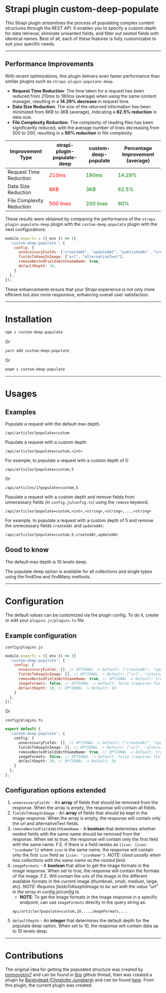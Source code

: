 # Strapi plugin custom-deep-populate

This Strapi plugin streamlines the process of populating complex content structures through the REST API. It enables you to specify a custom depth for data retrieval, eliminate unwanted fields, and filter out nested fields with identical names. Best of all, each of these features is fully customizable to suit your specific needs.

---

## Performance Improvements

With recent optimizations, this plugin delivers even faster performance than similar plugins such as `strapi-plugin-populate-deep`.

- **Request Time Reduction**: The time taken for a request has been reduced from 210ms to 180ms (average) when using the same content manager, resulting in a **14.29% decrease** in request time.
- **Data Size Reduction**: The size of the returned information has been minimized from 8KB to 3KB (average), indicating a **62.5% reduction** in data size.
- **File Complexity Reduction**: The complexity of reading files has been significantly reduced, with the average number of lines decreasing from 500 to 200, resulting in a **60% reduction** in file complexity.

| Improvement Type         | strapi-plugin-populate-deep | custom-deep-populate | Percentage Improvement (average) |
|--------------------------|-----------------------------|----------------------|----------------------------------|
| Request Time Reduction   | <span style="color:red">210ms</span> | <span style="color:green">180ms</span> | <span style="color:green">14.29%</span> |
| Data Size Reduction      | <span style="color:red">8KB</span> | <span style="color:green">3KB</span> | <span style="color:green">62.5%</span> |
| File Complexity Reduction| <span style="color:red">500 lines</span> | <span style="color:green">200 lines</span> | <span style="color:green">60%</span> |

These results were obtained by comparing the performance of the `strapi-plugin-populate-deep` plugin with the `custom-deep-populate` plugin with the next configurations:

```js
module.exports = ({ env }) => ({
  'custom-deep-populate': {
    config: {
      unnecessaryFields: ["createdAt", "updatedAt", "publishedAt", "createdBy", "updatedBy", "id"],
      fieldsToKeepInImage: ["url", "alternativeText"],
      removeNestedFieldsWithSameName: true,
      defaultDepth: 10,
    }
  },
});
```

These enhancements ensure that your Strapi experience is not only more efficient but also more responsive, enhancing overall user satisfaction.

---

# Installation

```sh
npm i custom-deep-populate
```
Or
```sh
yarn add custom-deep-populate
```
Or
```sh
pnpm i custom-deep-populate
```

---

# Usages

## Examples

Populate a request with the default max depth.

```
/api/articles?populate=custom
```

Populate a request with a custom depth

```
/api/articles?populate=custom,<int>
```

For example, to populate a request with a custom depth of 5:

```
/api/articles?populate=custom,5
```

Or

```
/api/articles/1?populate=custom,5
```

Populate a request with a custom depth and remove fields from unnecessary fields
(in `config.js`/`config.ts`) using the `remove` keyword.

```
/api/articles?populate=custom,<int>,<string>,<string>,...,<string>
```

For example, to populate a request with a custom depth of 5 and remove the unnecessary fields `createdAt` and `updatedAt`:

```
/api/articles?populate=custom,5,createdAt,updatedAt
```

## Good to know

The default max depth is 10 levels deep.

The populate deep option is available for all collections and single types using the findOne and findMany methods.

---

# Configuration

The default values can be customized via the plugin config. To do it, create or edit your `plugins.js/plugins.ts` file.

## Example configuration

`config/plugins.js`

```js
module.exports = ({ env }) => ({
  'custom-deep-populate': {
    config: {
      unnecessaryFields: [], // OPTIONAL -> Default: ["createdAt", "updatedAt", "publishedAt", "createdBy", "updatedBy"]
      fieldsToKeepInImage: [], // OPTIONAL -> Default: ["url", "alternativeText"]
      removeNestedFieldsWithSameName: true, // OPTIONAL -> Default: true
      imageFormats: false, // OPTIONAL -> Default: false (requires fieldsToKeepInImage to be set with the value "url" in the array in config.js/config.ts)
      defaultDepth: 10, // OPTIONAL -> Default: 10
    }
  },
});
```

Or

`config/plugins.ts`

```ts
export default {
  'custom-deep-populate': {
    config: {
      unnecessaryFields: [], // OPTIONAL -> Default: ["createdAt", "updatedAt", "publishedAt", "createdBy", "updatedBy"]
      fieldsToKeepInImage: [], // OPTIONAL -> Default: ["url", "alternativeText"]
      removeNestedFieldsWithSameName: true, // OPTIONAL -> Default: true
      imageFormats: false, // OPTIONAL -> Default: false (requires fieldsToKeepInImage to be set with the value "url" in the array in config.js/config.ts)
      defaultDepth: 10, // OPTIONAL -> Default: 10
    }
  },
};
```

## Configuration options extended
1. `unnecessaryFields` - An **array** of fields that should be removed from the response. When the array is empty, the response will contain all fields.
2. `fieldsToKeepInImage` - An **array** of fields that should be kept in the image response. When the array is empty, the response will contain only the url and alternativeText fields.
3. `removeNestedFieldsWithSameName` - A **boolean** that determines whether nested fields with the same name should be removed from the response. When set to true, the response will contain only the first field with the same name. F.E. if there is a field nestes as `{icon: {icon: "iconName"}}` where `icon` is the same name, the response will contain only the first `icon` field as `{icon: "iconName"}`. _NOTE: Used usually when has collections with the same name as the nested field._
4. `imageFormats` - A **boolean** that allow to get the image formats in the image response. When set to true, the response will contain the formats of the image. F.E. Will contain the urls of the image in the different available formats in the current image (thumbnail, small, medium, large, etc). _NOTE: Requires fieldsToKeepInImage to be set with the value "url" in the array in config.js/config.ts._
   - **NOTE**: To get the image formats in the image response in a specific endpoint, can use `imageFormats` directly in the query string as:
   ```
   api/articles?populate=custom,10,...,imageFormats,...
   ``` 
5. `defaultDepth` - An **integer** that determines the default depth for the populate deep option. When set to 10, the response will contain data up to 10 levels deep.

---

# Contributions
The original idea for getting the populated structure was created by [tomnovotny7](https://github.com/tomnovotny7) and can be found in [this](https://github.com/strapi/strapi/issues/11836) github thread, then was created a plugin by [Barelydead (Christofer Jungberg)](https://github.com/Barelydead) and can be found [here](https://github.com/Barelydead/strapi-plugin-populate-deep). From this plugin, the current plugin was created.
